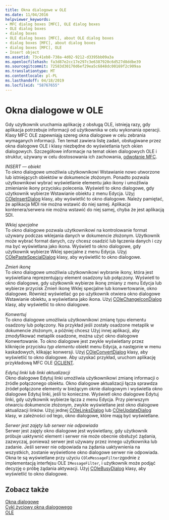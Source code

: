 ```yaml
---
title: Okna dialogowe w OLE
ms.date: 11/04/2016
helpviewer_keywords:
- MFC dialog boxes [MFC], OLE dialog boxes
- OLE dialog boxes
- dialog boxes
- OLE dialog boxes [MFC], about OLE dialog boxes
- dialog boxes [MFC], about dialog boxes
- dialog boxes [MFC], OLE
- Insert object
ms.assetid: 73c41eb8-738a-4d02-9212-d3395bb09a3a
ms.openlocfilehash: fa3d87e2cc17e297c3e6387920c6d527d8ddbe39
ms.sourcegitcommit: 72583d30170d6ef29ea5c6848dc00169f2c909aa
ms.translationtype: MT
ms.contentlocale: pl-PL
ms.lasthandoff: 04/18/2019
ms.locfileid: "58767655"
---
```

# <a name="dialog-boxes-in-ole"></a>Okna dialogowe w OLE

Gdy użytkownik uruchamia aplikację z obsługą OLE, istnieją razy, gdy aplikacja potrzebuje informacji od użytkownika w celu wykonania operacji. Klasy MFC OLE zapewniają szereg okna dialogowe w celu zebrania wymaganych informacji. Ten temat zawiera listę zadań, obsługiwane przez okna dialogowe OLE i klasy niezbędne do wyświetlania tych okien dialogowych. Szczegółowe informacje na temat okien dialogowych OLE i struktur, używany w celu dostosowania ich zachowania, [odwołanie MFC](../mfc/mfc-desktop-applications.md).

*INSERT — obiekt*<br/>
To okno dialogowe umożliwia użytkownikowi Wstawianie nowo utworzone lub istniejących obiektów w dokumencie złożonym. Ponadto pozwala użytkownikowi wybrać wyświetlanie elementu jako ikony i umożliwia zmienianie ikony przycisku polecenia. Wyświetl to okno dialogowe, gdy użytkownik wybierze Wstawianie obiektu z menu Edycja. Użyj [COleInsertDialog](../mfc/reference/coleinsertdialog-class.md) klasy, aby wyświetlić to okno dialogowe. Należy pamiętać, że aplikacja MDI nie można wstawić do niej samej. Aplikacja kontenera/serwera nie można wstawić do niej samej, chyba że jest aplikacją SDI.

*Wklej specjalne*<br/>
To okno dialogowe pozwala użytkownikowi na kontrolowanie format używany podczas wklejania danych w dokumencie złożonym. Użytkownik może wybrać format danych, czy chcesz osadzić lub łączenia danych i czy ma być wyświetlana jako ikona. Wyświetl to okno dialogowe, gdy użytkownik wybierze Wklej specjalne z menu Edycja. Użyj [COlePasteSpecialDialog](../mfc/reference/colepastespecialdialog-class.md) klasy, aby wyświetlić to okno dialogowe.

*Zmień ikonę*<br/>
To okno dialogowe umożliwia użytkownikowi wybranie ikony, która jest wyświetlana reprezentujący element osadzony lub połączony. Wyświetl to okno dialogowe, gdy użytkownik wybierze ikonę zmiany z menu Edycja lub wybierze przycisk Zmień ikonę Wklej specjalne lub konwertowanie, okno dialogowe. Również wyświetlać go po użytkownik otwiera okno dialogowe Wstawianie obiektu, a wyświetlana jako ikona. Użyj [COleChangeIconDialog](../mfc/reference/colechangeicondialog-class.md) klasy, aby wyświetlić to okno dialogowe.

*Konwertuj*<br/>
To okno dialogowe umożliwia użytkownikowi zmianę typu elementu osadzony lub połączony. Na przykład jeśli zostały osadzone metaplik w dokumencie złożonym, a później chcesz Użyj innej aplikacji, aby zmodyfikować metaplik osadzone, można użyć okno dialogowe Konwertowanie. To okno dialogowe jest zwykle wyświetlany przez kliknięcie przycisku *typ elementu* obiekt menu Edycja, a następnie w menu kaskadowych, klikając konwersji. Użyj [COleConvertDialog](../mfc/reference/coleconvertdialog-class.md) klasy, aby wyświetlić to okno dialogowe. Aby uzyskać przykład, uruchom aplikację przykładową MFC OLE [OCLIENT](../overview/visual-cpp-samples.md).

*Edytuj linki lub linki aktualizacji*<br/>
Okno dialogowe Edytuj linki umożliwia użytkownikowi zmianę informacji o źródle połączonego obiektu. Okno dialogowe aktualizacji łącza sprawdza źródeł połączone elementy w bieżącym oknie dialogowym i wyświetla okno dialogowe Edytuj linki, jeśli to konieczne. Wyświetl okno dialogowe Edytuj linki, gdy użytkownik wybierze łącza z menu Edycja. Przy pierwszym otwarciu dokumencie złożonym, zwykle wyświetlane jest okno dialogowe aktualizacji linków. Użyj jednej [COleLinksDialog](../mfc/reference/colelinksdialog-class.md) lub [COleUpdateDialog](../mfc/reference/coleupdatedialog-class.md) klasy, w zależności od tego, okno dialogowe, które mają być wyświetlane.

*Serwer jest zajęty lub serwer nie odpowiada*<br/>
Serwer jest zajęty okno dialogowe jest wyświetlany, gdy użytkownik próbuje uaktywnić element i serwer nie może obecnie obsłużyć żądania, zazwyczaj, ponieważ serwer jest używany przez innego użytkownika lub zadanie. Jeśli serwer nie odpowiada na żądania uaktywnienia na wszystkich, zostanie wyświetlone okno dialogowe serwer nie odpowiada. Okna te są wyświetlane przy użyciu `COleMessageFilter`zgodnie z implementacją interfejsu OLE `IMessageFilter`, i użytkownik może podjąć decyzję o próbę żądania aktywacji. Użyj [COleBusyDialog](../mfc/reference/colebusydialog-class.md) klasy, aby wyświetlić to okno dialogowe.

## <a name="see-also"></a>Zobacz także

[Okna dialogowe](../mfc/dialog-boxes.md)<br/>
[Cykl życiowy okna dialogowego](../mfc/life-cycle-of-a-dialog-box.md)<br/>
[OLE](../mfc/ole-in-mfc.md)

